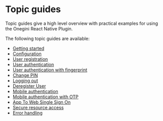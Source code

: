 # Topic guides

Topic guides give a high level overview with practical examples for using the Onegini React Native Plugin.

The following topic guides are available:

- [Getting started](1-getting-started.md)
- [Configuration](2-configuration.md)
- [User registration](3-user-registration.md)
- [User authentication](4-user-authentication.md)
- [User authentication with fingerprint](5-user-authentication-with-biometric.md)
- [Change PIN](6-change-pin.md)
- [Logging out](7-logging-out.md)
- [Deregister User](8-deregister-user.md)
- [Mobile authentication](9-mobile-authentication.md)
- [Mobile authentication with OTP](9-1-mobile-authentication-with-otp.md)
- [App To Web Single Sign On](10-app-to-web-sso.md)
- [Secure resource access](11-secure-resource-access.md)
- [Error handling](12-error-handling.md)
